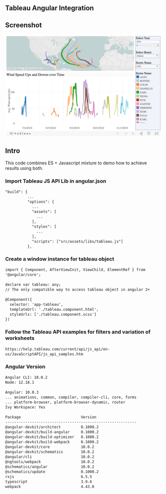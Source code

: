 ## Tableau Angular Integration

## Screenshot

![Tableau Angular Integration Demo](/screenshot/tableau-public-demo.png)

## Intro

This code combines ES + Javascript mixture to demo how to achieve results using both.

### Import Tableau JS API Lib in angular.json

```
"build": {
          ...
          "options": {
            ...
            "assets": [
              ...
            ],
            "styles": [
              ...
            ],
            "scripts": ["src/assets/libs/tableau.js"]
          },
```

### Create a window instance for tableau object

```
import { Component, AfterViewInit, ViewChild, ElementRef } from '@angular/core';

declare var tableau: any;
// The only compatible way to access tableau object in angular 2+

@Component({
  selector: 'app-tableau',
  templateUrl: './tableau.component.html',
  styleUrls: ['./tableau.component.scss']
})
```

### Follow the Tableau API examples for filters and variation of worksheets
```
https://help.tableau.com/current/api/js_api/en-us/JavaScriptAPI/js_api_samples.htm
```



### Angular Version

```
Angular CLI: 10.0.2
Node: 12.18.1

Angular: 10.0.3
... animations, common, compiler, compiler-cli, core, forms
... platform-browser, platform-browser-dynamic, router
Ivy Workspace: Yes

Package                           Version
-----------------------------------------------------------
@angular-devkit/architect         0.1000.2
@angular-devkit/build-angular     0.1000.2
@angular-devkit/build-optimizer   0.1000.2
@angular-devkit/build-webpack     0.1000.2
@angular-devkit/core              10.0.2
@angular-devkit/schematics        10.0.2
@angular/cli                      10.0.2
@ngtools/webpack                  10.0.2
@schematics/angular               10.0.2
@schematics/update                0.1000.2
rxjs                              6.5.5
typescript                        3.9.6
webpack                           4.43.0
```
